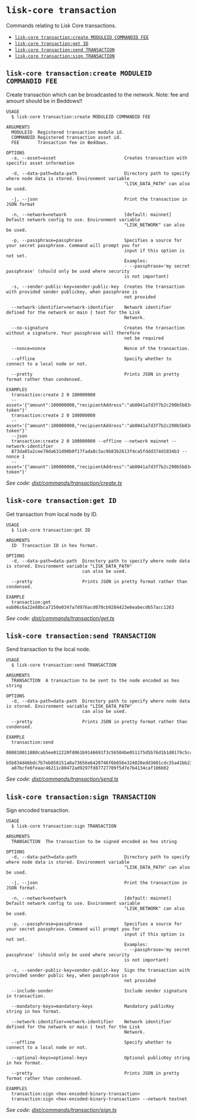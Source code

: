 # `lisk-core transaction`

Commands relating to Lisk Core transactions.

- [`lisk-core transaction:create MODULEID COMMANDID FEE`](#lisk-core-transactioncreate-moduleid-commandid-fee)
- [`lisk-core transaction:get ID`](#lisk-core-transactionget-id)
- [`lisk-core transaction:send TRANSACTION`](#lisk-core-transactionsend-transaction)
- [`lisk-core transaction:sign TRANSACTION`](#lisk-core-transactionsign-transaction)

## `lisk-core transaction:create MODULEID COMMANDID FEE`

Create transaction which can be broadcasted to the network. Note: fee and amount should be in Beddows!!

```
USAGE
  $ lisk-core transaction:create MODULEID COMMANDID FEE

ARGUMENTS
  MODULEID  Registered transaction module id.
  COMMANDID Registered transaction asset id.
  FEE       Transaction fee in Beddows.

OPTIONS
  -a, --asset=asset                          Creates transaction with specific asset information

  -d, --data-path=data-path                  Directory path to specify where node data is stored. Environment variable
                                             "LISK_DATA_PATH" can also be used.

  -j, --json                                 Print the transaction in JSON format

  -n, --network=network                      [default: mainnet] Default network config to use. Environment variable
                                             "LISK_NETWORK" can also be used.

  -p, --passphrase=passphrase                Specifies a source for your secret passphrase. Command will prompt you for
                                             input if this option is not set.
                                             Examples:
                                             - --passphrase='my secret passphrase' (should only be used where security
                                             is not important)

  -s, --sender-public-key=sender-public-key  Creates the transaction with provided sender publickey, when passphrase is
                                             not provided

  --network-identifier=network-identifier    Network identifier defined for the network or main | test for the Lisk
                                             Network.

  --no-signature                             Creates the transaction without a signature. Your passphrase will therefore
                                             not be required

  --nonce=nonce                              Nonce of the transaction.

  --offline                                  Specify whether to connect to a local node or not.

  --pretty                                   Prints JSON in pretty format rather than condensed.

EXAMPLES
  transaction:create 2 0 100000000
  --asset='{"amount":100000000,"recipientAddress":"ab0041a7d3f7b2c290b5b834d46bdc7b7eb85815","data":"send token"}'
  transaction:create 2 0 100000000
  --asset='{"amount":100000000,"recipientAddress":"ab0041a7d3f7b2c290b5b834d46bdc7b7eb85815","data":"send token"}'
  --json
  transaction:create 2 0 100000000 --offline --network mainnet --network-identifier
  873da85a2cee70da631d90b0f17fada8c3ac9b83b2613f4ca5fddd374d1034b3 --nonce 1
  --asset='{"amount":100000000,"recipientAddress":"ab0041a7d3f7b2c290b5b834d46bdc7b7eb85815","data":"send token"}'
```

_See code: [dist/commands/transaction/create.ts](https://github.com/LiskHQ/lisk-core/blob/v3.0.0/dist/commands/transaction/create.ts)_

## `lisk-core transaction:get ID`

Get transaction from local node by ID.

```
USAGE
  $ lisk-core transaction:get ID

ARGUMENTS
  ID  Transaction ID in hex format.

OPTIONS
  -d, --data-path=data-path  Directory path to specify where node data is stored. Environment variable "LISK_DATA_PATH"
                             can also be used.

  --pretty                   Prints JSON in pretty format rather than condensed.

EXAMPLE
  transaction:get eab06c6a22e88bca7150e0347a7d976acd070cb9284423e6eabecd657acc1263
```

_See code: [dist/commands/transaction/get.ts](https://github.com/LiskHQ/lisk-core/blob/v3.0.0/dist/commands/transaction/get.ts)_

## `lisk-core transaction:send TRANSACTION`

Send transaction to the local node.

```
USAGE
  $ lisk-core transaction:send TRANSACTION

ARGUMENTS
  TRANSACTION  A transaction to be sent to the node encoded as hex string

OPTIONS
  -d, --data-path=data-path  Directory path to specify where node data is stored. Environment variable "LISK_DATA_PATH"
                             can also be used.

  --pretty                   Prints JSON in pretty format rather than condensed.

EXAMPLE
  transaction:send
  080810011880cab5ee012220fd061b9146691f3c56504be051175d5b76d1b1d0179c5c4370e18534c58821222a2408641214ab0041a7d3f7b2c290
  b5b834d46bdc7b7eb858151a0a73656e6420746f6b656e324028edd3601cdc35a41bb23415a0d9f3c3e9cf188d9971adf18742cea39d58aa84809a
  a87bcfe6feaac46211c80472ad9297fd87727709f5d7e7b4134caf106b02
```

_See code: [dist/commands/transaction/send.ts](https://github.com/LiskHQ/lisk-core/blob/v3.0.0/dist/commands/transaction/send.ts)_

## `lisk-core transaction:sign TRANSACTION`

Sign encoded transaction.

```
USAGE
  $ lisk-core transaction:sign TRANSACTION

ARGUMENTS
  TRANSACTION  The transaction to be signed encoded as hex string

OPTIONS
  -d, --data-path=data-path                  Directory path to specify where node data is stored. Environment variable
                                             "LISK_DATA_PATH" can also be used.

  -j, --json                                 Print the transaction in JSON format.

  -n, --network=network                      [default: mainnet] Default network config to use. Environment variable
                                             "LISK_NETWORK" can also be used.

  -p, --passphrase=passphrase                Specifies a source for your secret passphrase. Command will prompt you for
                                             input if this option is not set.
                                             Examples:
                                             - --passphrase='my secret passphrase' (should only be used where security
                                             is not important)

  -s, --sender-public-key=sender-public-key  Sign the transaction with provided sender public key, when passphrase is
                                             not provided

  --include-sender                           Include sender signature in transaction.

  --mandatory-keys=mandatory-keys            Mandatory publicKey string in hex format.

  --network-identifier=network-identifier    Network identifier defined for the network or main | test for the Lisk
                                             Network.

  --offline                                  Specify whether to connect to a local node or not.

  --optional-keys=optional-keys              Optional publicKey string in hex format.

  --pretty                                   Prints JSON in pretty format rather than condensed.

EXAMPLES
  transaction:sign <hex-encoded-binary-transaction>
  transaction:sign <hex-encoded-binary-transaction> --network testnet
```

_See code: [dist/commands/transaction/sign.ts](https://github.com/LiskHQ/lisk-core/blob/v3.0.0/dist/commands/transaction/sign.ts)_
